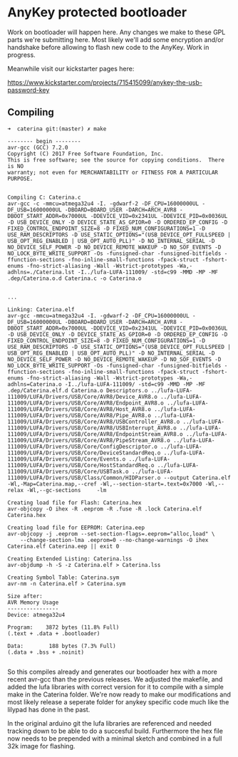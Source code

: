 # AnyKey protected bootloader

Work on bootloader will happen here. Any changes we make to these GPL parts we're submitting here.
Most likely we'll add some encryption and/or handshake before allowing to flash new code to the AnyKey.
Work in progress.

Meanwhile visit our kickstarter pages here:

https://www.kickstarter.com/projects/715415099/anykey-the-usb-password-key


## Compiling 

```
➜  caterina git:(master) ✗ make

-------- begin --------
avr-gcc (GCC) 7.2.0
Copyright (C) 2017 Free Software Foundation, Inc.
This is free software; see the source for copying conditions.  There is NO
warranty; not even for MERCHANTABILITY or FITNESS FOR A PARTICULAR PURPOSE.


Compiling C: Caterina.c
avr-gcc -c -mmcu=atmega32u4 -I. -gdwarf-2 -DF_CPU=16000000UL -DF_USB=16000000UL -DBOARD=BOARD_USER -DARCH=ARCH_AVR8 -DBOOT_START_ADDR=0x7000UL -DDEVICE_VID=0x2341UL -DDEVICE_PID=0x0036UL -D USB_DEVICE_ONLY -D DEVICE_STATE_AS_GPIOR=0 -D ORDERED_EP_CONFIG -D FIXED_CONTROL_ENDPOINT_SIZE=8 -D FIXED_NUM_CONFIGURATIONS=1 -D USE_RAM_DESCRIPTORS -D USE_STATIC_OPTIONS="(USB_DEVICE_OPT_FULLSPEED | USB_OPT_REG_ENABLED | USB_OPT_AUTO_PLL)" -D NO_INTERNAL_SERIAL -D NO_DEVICE_SELF_POWER -D NO_DEVICE_REMOTE_WAKEUP -D NO_SOF_EVENTS -D NO_LOCK_BYTE_WRITE_SUPPORT -Os -funsigned-char -funsigned-bitfields -ffunction-sections -fno-inline-small-functions -fpack-struct -fshort-enums -fno-strict-aliasing -Wall -Wstrict-prototypes -Wa,-adhlns=./Caterina.lst -I../lufa-LUFA-111009/ -std=c99 -MMD -MP -MF .dep/Caterina.o.d Caterina.c -o Caterina.o


...

Linking: Caterina.elf
avr-gcc -mmcu=atmega32u4 -I. -gdwarf-2 -DF_CPU=16000000UL -DF_USB=16000000UL -DBOARD=BOARD_USER -DARCH=ARCH_AVR8 -DBOOT_START_ADDR=0x7000UL -DDEVICE_VID=0x2341UL -DDEVICE_PID=0x0036UL -D USB_DEVICE_ONLY -D DEVICE_STATE_AS_GPIOR=0 -D ORDERED_EP_CONFIG -D FIXED_CONTROL_ENDPOINT_SIZE=8 -D FIXED_NUM_CONFIGURATIONS=1 -D USE_RAM_DESCRIPTORS -D USE_STATIC_OPTIONS="(USB_DEVICE_OPT_FULLSPEED | USB_OPT_REG_ENABLED | USB_OPT_AUTO_PLL)" -D NO_INTERNAL_SERIAL -D NO_DEVICE_SELF_POWER -D NO_DEVICE_REMOTE_WAKEUP -D NO_SOF_EVENTS -D NO_LOCK_BYTE_WRITE_SUPPORT -Os -funsigned-char -funsigned-bitfields -ffunction-sections -fno-inline-small-functions -fpack-struct -fshort-enums -fno-strict-aliasing -Wall -Wstrict-prototypes -Wa,-adhlns=Caterina.o -I../lufa-LUFA-111009/ -std=c99 -MMD -MP -MF .dep/Caterina.elf.d Caterina.o Descriptors.o ../lufa-LUFA-111009/LUFA/Drivers/USB/Core/AVR8/Device_AVR8.o ../lufa-LUFA-111009/LUFA/Drivers/USB/Core/AVR8/Endpoint_AVR8.o ../lufa-LUFA-111009/LUFA/Drivers/USB/Core/AVR8/Host_AVR8.o ../lufa-LUFA-111009/LUFA/Drivers/USB/Core/AVR8/Pipe_AVR8.o ../lufa-LUFA-111009/LUFA/Drivers/USB/Core/AVR8/USBController_AVR8.o ../lufa-LUFA-111009/LUFA/Drivers/USB/Core/AVR8/USBInterrupt_AVR8.o ../lufa-LUFA-111009/LUFA/Drivers/USB/Core/AVR8/EndpointStream_AVR8.o ../lufa-LUFA-111009/LUFA/Drivers/USB/Core/AVR8/PipeStream_AVR8.o ../lufa-LUFA-111009/LUFA/Drivers/USB/Core/ConfigDescriptor.o ../lufa-LUFA-111009/LUFA/Drivers/USB/Core/DeviceStandardReq.o ../lufa-LUFA-111009/LUFA/Drivers/USB/Core/Events.o ../lufa-LUFA-111009/LUFA/Drivers/USB/Core/HostStandardReq.o ../lufa-LUFA-111009/LUFA/Drivers/USB/Core/USBTask.o ../lufa-LUFA-111009/LUFA/Drivers/USB/Class/Common/HIDParser.o --output Caterina.elf -Wl,-Map=Caterina.map,--cref -Wl,--section-start=.text=0x7000 -Wl,--relax -Wl,--gc-sections     -lm

Creating load file for Flash: Caterina.hex
avr-objcopy -O ihex -R .eeprom -R .fuse -R .lock Caterina.elf Caterina.hex

Creating load file for EEPROM: Caterina.eep
avr-objcopy -j .eeprom --set-section-flags=.eeprom="alloc,load" \
	--change-section-lma .eeprom=0 --no-change-warnings -O ihex Caterina.elf Caterina.eep || exit 0

Creating Extended Listing: Caterina.lss
avr-objdump -h -S -z Caterina.elf > Caterina.lss

Creating Symbol Table: Caterina.sym
avr-nm -n Caterina.elf > Caterina.sym

Size after:
AVR Memory Usage
----------------
Device: atmega32u4

Program:    3872 bytes (11.8% Full)
(.text + .data + .bootloader)

Data:        188 bytes (7.3% Full)
(.data + .bss + .noinit)


```

So this compiles already and generates our bootloader hex with a more recent avr-gcc than the previous releases.
We adjusted the makefile, and added the lufa libraries with correct version for it to compile with a simple make in the Caterina folder.
We're now ready to make our modifications and most likely release a seperate folder for anykey specific code much like the lilypad has done in the past.

In the original arduino git the lufa libraries are referenced and needed tracking down to be able to do a succesful build.
Furthermore the hex file now needs to be prepended with a minimal sketch and combined in a full 32k image for flashing.






